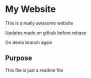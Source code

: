 # My Website
This is a really awasome website

Updates made on github before rebase

On demo branch again

## Purpose
This file is just a readme file

